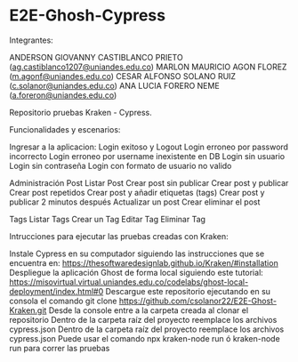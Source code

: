 # E2E-Ghosh-Cypress

Integrantes:

ANDERSON GIOVANNY CASTIBLANCO PRIETO (ag.castiblanco1207@uniandes.edu.co)
MARLON MAURICIO AGON FLOREZ (m.agonf@uniandes.edu.co)
CESAR ALFONSO SOLANO RUIZ (c.solanor@uniandes.edu.co)
ANA LUCIA FORERO NEME (a.foreron@uniandes.edu.co)

Repositorio pruebas Kraken - Cypress.

Funcionalidades y escenarios:

Ingresar a la aplicacion:
Login exitoso y Logout
Login erroneo por password incorrecto
Login erroneo por username inexistente en DB
Login sin usuario 
Login sin contraseña
Login con formato de usuario no valido

Administración Post
Listar Post
Crear post sin publicar
Crear post y publicar
Crear post repetidos
Crear post y añadir etiquetas (tags)
Crear post y publicar 2 minutos después
Actualizar un post
Crear eliminar el post

Tags
Listar Tags
Crear un Tag
Editar Tag
Eliminar Tag

Intrucciones para ejecutar las pruebas creadas con Kraken:

Instale Cypress en su computador siguiendo las instrucciones que se encuentra en: https://thesoftwaredesignlab.github.io/Kraken/#installation
Despliegue la aplicación Ghost de forma local siguiendo este tutorial: https://misovirtual.virtual.uniandes.edu.co/codelabs/ghost-local-deployment/index.html#0
Descargue este repositorio ejecutando en su consola el comando git clone https://github.com/csolanor22/E2E-Ghost-Kraken.git
Desde la console entre a la carpeta creada al clonar el repositorio
Dentro de la carpeta raíz del proyecto reemplace los archivos cypress.json
Dentro de la carpeta raíz del proyecto reemplace los archivos cypress.json
Puede usar el comando npx kraken-node run ó kraken-node run para correr las pruebas
